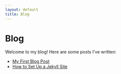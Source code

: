 ```yaml
---
layout: default
title: Blog
---
```

# Blog
Welcome to my blog! Here are some posts I've written:

- [My First Blog Post](./_posts/2024-10-01-my-first-post.md)
- [How to Set Up a Jekyll Site](./_posts/2024-10-02-jekyll-setup.md)
